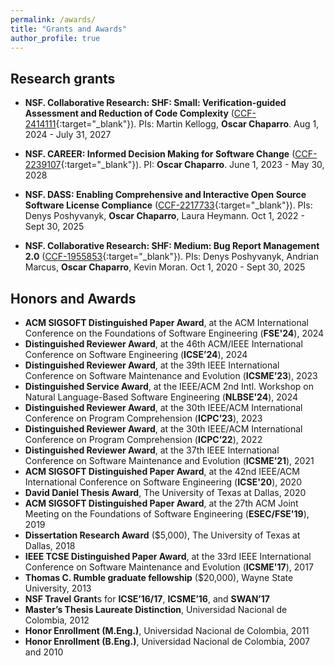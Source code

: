```yaml
---
permalink: /awards/
title: "Grants and Awards"
author_profile: true
---
```


## Research grants

* **NSF. Collaborative Research: SHF: Small: Verification-guided Assessment and Reduction of Code Complexity** ([CCF-2414111](https://www.nsf.gov/awardsearch/showAward?AWD_ID=2414111){:target="_blank"}). PIs: Martin Kellogg, **Oscar Chaparro**. Aug 1, 2024 - July 31, 2027

* **NSF. CAREER: Informed Decision Making for Software Change** ([CCF-2239107](https://www.nsf.gov/awardsearch/showAward?AWD_ID=2239107){:target="_blank"}). PI: **Oscar Chaparro**.  June 1, 2023 - May 30, 2028

* **NSF. DASS: Enabling Comprehensive and Interactive Open Source Software License Compliance** ([CCF-2217733](https://www.nsf.gov/awardsearch/showAward?AWD_ID=2217733){:target="_blank"}). PIs: Denys Poshyvanyk, **Oscar Chaparro**, Laura Heymann. Oct 1, 2022 - Sept 30, 2025

* **NSF. Collaborative Research: SHF: Medium: Bug Report Management 2.0** ([CCF-1955853](https://www.nsf.gov/awardsearch/showAward?AWD_ID=1955853&HistoricalAwards=false){:target="_blank"}). PIs: Denys Poshyvanyk, Andrian Marcus, **Oscar Chaparro**, Kevin Moran. Oct 1, 2020 - Sept 30, 2025


## Honors and Awards

* **ACM SIGSOFT Distinguished Paper Award**, at the ACM International Conference on the Foundations of Software Engineering (**FSE'24**), 2024
* **Distinguished Reviewer Award**, at the 46th ACM/IEEE International Conference on Software Engineering (**ICSE’24**), 2024
* **Distinguished Reviewer Award**, at the 39th IEEE International Conference on Software Maintenance and Evolution (**ICSME’23**), 2023
* **Distinguished Service Award**, at the IEEE/ACM 2nd Intl. Workshop on Natural Language-Based Software Engineering (**NLBSE'24**), 2024
* **Distinguished Reviewer Award**, at the 30th IEEE/ACM International Conference on Program Comprehension (**ICPC’23**), 2023
* **Distinguished Reviewer Award**, at the 30th IEEE/ACM International Conference on Program Comprehension (**ICPC’22**), 2022
* **Distinguished Reviewer Award**, at the 37th IEEE International Conference on Software Maintenance and Evolution (**ICSME’21**), 2021	
* **ACM SIGSOFT Distinguished Paper Award**, at the 42nd IEEE/ACM International Conference on Software Engineering (**ICSE'20**), 2020
* **David Daniel Thesis Award**, The University of Texas at Dallas, 2020
* **ACM SIGSOFT Distinguished Paper Award**, at the 27th ACM Joint Meeting on the Foundations of Software Engineering (**ESEC/FSE'19**), 2019
* **Dissertation Research Award** ($5,000), The University of Texas at Dallas, 2018
* **IEEE TCSE Distinguished Paper Award**, at the 33rd IEEE International Conference on Software Maintenance and Evolution (**ICSME'17**), 2017
* **Thomas C. Rumble graduate fellowship** ($20,000), Wayne State University, 2013
* **NSF Travel Grant**s for **ICSE’16/17**, **ICSME’16**, and **SWAN’17**
* **Master’s Thesis Laureate Distinction**, Universidad Nacional de Colombia, 2012
* **Honor Enrollment (M.Eng.)**, Universidad Nacional de Colombia, 2011
* **Honor Enrollment (B.Eng.)**, Universidad Nacional de Colombia, 2007 and 2010